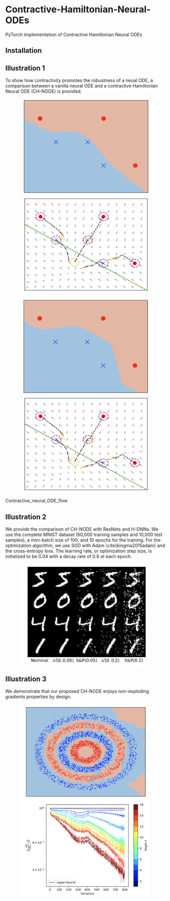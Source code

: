 # Contractive-Hamiltonian-Neural-ODEs
PyTorch implementation of Contractive Hamiltonian Neural ODEs


## Installation 



## Illustration 1
To show how contractivity promotes the robustness of a neual ODE, a comparison between a vanilla neural ODE  and a contractive Hamiltonian Neural ODE (CH-NODE) is provided.

<p align="center">
<img src="./Figures/boundary_vanilla.png" alt="Class_vanilla" width="400"/>
<img src="./Figures/Flow_contractive.png" alt="flow_vanilla" width="400"/>
</p>



<p align="center">
<img src="./Figures/boundary_contractive.png" alt="class_CHNODE" width="400"/>
<img src="./Figures/Flow_contractive.png" alt="FLOW_CHNODE" width="400"/>
</p>




Contractive_neural_ODE_flow
## Illustration 2
We provide the comparison of CH-NODE with ResNets and H-DNNs. We use the complete MNIST dataset (60,000 training samples and 10,000 test samples), a mini-batch size of 100, and 10 epochs for the training. For the optimization algorithm, we use SGD with Adam \cite{kingma2015adam} and the cross-entropy loss. The learning rate, or optimization step size, is initialized to be 0.04 with a decay rate of 0.8 at each epoch.  


<p align="center">
<img src="./Figures/MNIST.png" alt="MNIST" width="400"/>
</p>


## Illustration 3
We demonstrate that our proposed CH-NODE enjoys non-exploding gradients properties by design. 

<p align="center">
  <img src="./Figures/Double_circles.png" alt="circles" width="400"/>
<img src="./Figures/Grads_CHNODE.png" alt="GRADS" width="400"/>
</p>

